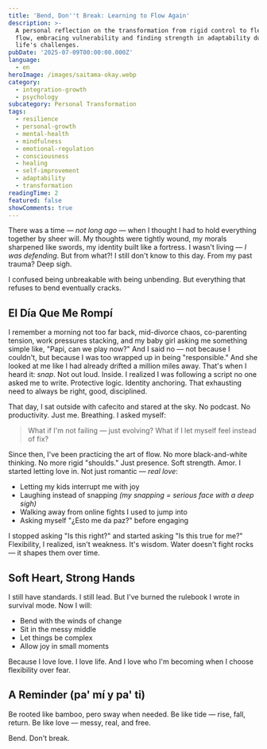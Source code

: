 ```yaml
---
title: 'Bend, Don''t Break: Learning to Flow Again'
description: >-
  A personal reflection on the transformation from rigid control to flexible
  flow, embracing vulnerability and finding strength in adaptability during
  life's challenges.
pubDate: '2025-07-09T00:00:00.000Z'
language:
  - en
heroImage: /images/saitama-okay.webp
category:
  - integration-growth
  - psychology
subcategory: Personal Transformation
tags:
  - resilience
  - personal-growth
  - mental-health
  - mindfulness
  - emotional-regulation
  - consciousness
  - healing
  - self-improvement
  - adaptability
  - transformation
readingTime: 2
featured: false
showComments: true
---
```


There was a time — _not long ago_ — when I thought I had to hold everything together by sheer will. My thoughts were tightly wound, my morals sharpened like swords, my identity built like a fortress. I wasn't living — _I was defending_. But from what?! I still don't know to this day. From my past trauma? Deep sigh.

I confused being unbreakable with being unbending. But everything that refuses to bend eventually cracks.

## El Día Que Me Rompí

I remember a morning not too far back, mid-divorce chaos, co-parenting tension, work pressures stacking, and my baby girl asking me something simple like, "Papi, can we play now?" And I said no — not because I couldn't, but because I was too wrapped up in being "responsible." And she looked at me like I had already drifted a million miles away.
That's when I heard it: _*snap*_. Not out loud. Inside. I realized I was following a script no one asked me to write. Protective logic. Identity anchoring. That exhausting need to always be right, good, disciplined.

That day, I sat outside with cafecito and stared at the sky. No podcast. No productivity. Just me. Breathing. I asked myself:

> What if I'm not failing — just evolving?
> What if I let myself feel instead of fix?

Since then, I've been practicing the art of flow. No more black-and-white thinking. No more rigid "shoulds." Just presence. Soft strength. Amor. I started letting love in. Not just romantic — _real love_:

- Letting my kids interrupt me with joy
- Laughing instead of snapping _(my snapping = serious face with a deep sigh)_
- Walking away from online fights I used to jump into
- Asking myself "¿Esto me da paz?" before engaging

I stopped asking "Is this right?" and started asking "Is this true for me?" Flexibility, I realized, isn't weakness. It's wisdom. Water doesn't fight rocks — it shapes them over time.

## Soft Heart, Strong Hands

I still have standards. I still lead. But I've burned the rulebook I wrote in survival mode. Now I will:

- Bend with the winds of change
- Sit in the messy middle
- Let things be complex
- Allow joy in small moments

Because I love love.
I love life.
And I love who I'm becoming when I choose flexibility over fear.

## A Reminder (pa' mí y pa' ti)

Be rooted like bamboo, pero sway when needed.
Be like tide — rise, fall, return.
Be like love — messy, real, and free.

Bend. Don't break.
